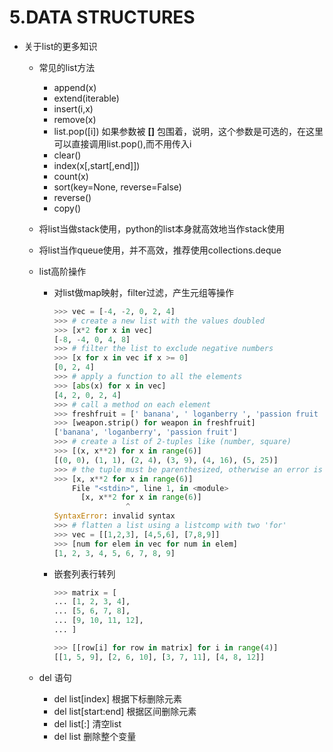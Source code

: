 # 5.DATA STRUCTURES

- 关于list的更多知识
  - 常见的list方法
    - append(x)
    - extend(iterable)
    - insert(i,x)
    - remove(x)
    - list.pop([i]) 如果参数被 **[]** 包围着，说明，这个参数是可选的，在这里可以直接调用list.pop(),而不用传入i
    - clear()
    - index(x[,start[,end]])
    - count(x)
    - sort(key=None, reverse=False)
    - reverse()
    - copy()
  - 将list当做stack使用，python的list本身就高效地当作stack使用
  - 将list当作queue使用，并不高效，推荐使用collections.deque
  - list高阶操作
    - 对list做map映射，filter过滤，产生元组等操作

        ```python
        >>> vec = [-4, -2, 0, 2, 4]
        >>> # create a new list with the values doubled
        >>> [x*2 for x in vec]
        [-8, -4, 0, 4, 8]
        >>> # filter the list to exclude negative numbers
        >>> [x for x in vec if x >= 0]
        [0, 2, 4]
        >>> # apply a function to all the elements
        >>> [abs(x) for x in vec]
        [4, 2, 0, 2, 4]
        >>> # call a method on each element
        >>> freshfruit = [' banana', ' loganberry ', 'passion fruit ']
        >>> [weapon.strip() for weapon in freshfruit]
        ['banana', 'loganberry', 'passion fruit']
        >>> # create a list of 2-tuples like (number, square)
        >>> [(x, x**2) for x in range(6)]
        [(0, 0), (1, 1), (2, 4), (3, 9), (4, 16), (5, 25)]
        >>> # the tuple must be parenthesized, otherwise an error is raised
        >>> [x, x**2 for x in range(6)]
            File "<stdin>", line 1, in <module>
              [x, x**2 for x in range(6)]
                        ^
        SyntaxError: invalid syntax
        >>> # flatten a list using a listcomp with two 'for'
        >>> vec = [[1,2,3], [4,5,6], [7,8,9]]
        >>> [num for elem in vec for num in elem]
        [1, 2, 3, 4, 5, 6, 7, 8, 9]
        ```
    - 嵌套列表行转列
        ```python
        >>> matrix = [
        ... [1, 2, 3, 4],
        ... [5, 6, 7, 8],
        ... [9, 10, 11, 12],
        ... ]

        >>> [[row[i] for row in matrix] for i in range(4)]
        [[1, 5, 9], [2, 6, 10], [3, 7, 11], [4, 8, 12]]
        ```

  - del 语句
    - del list[index] 根据下标删除元素
    - del list[start:end] 根据区间删除元素
    - del list[:] 清空list
    - del list 删除整个变量